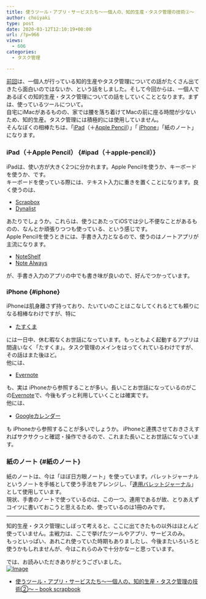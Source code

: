 ```yaml
---
title: 使うツール・アプリ・サービスたち〜一個人の、知的生産・タスク管理の技術②〜
author: choiyaki
type: post
date: 2020-03-12T12:10:19+00:00
url: /?p=966
views:
  - 606
categories:
  - タスク管理

---
```

[前回][1]は、一個人が行っている知的生産やタスク管理についての話がたくさん出てきたら面白いのではないか、という話をしました。そして今回からは、一個人であるぼくの知的生産・タスク管理についての話をしていくこととなります。まずは、使っているツールについて。  
自宅にiMacがあるものの、家では腰を落ち着けてMacの前に座る時間が少ないため、知的生産。タスク管理には積極的には使用していません。  
そんなぼくの相棒たちは、「[iPad][2]（＋[Apple Pencil][3]）」「 [iPhone][4]」「紙のノート」になります。

### iPad（＋Apple Pencil） {#ipad（＋apple-pencil）}

iPadは、使い方が大きく2つに分かれます。Apple Pencilを使うか、キーボードを使うか、です。  
キーボードを使っている際には、テキスト入力に重きを置くことになります。良く使うのは、

  * [Scrapbox][5]
  * [Dynalist][6]

あたりでしょうか。これらは、使うにあたってiOSでは少し不便なことがあるものの、なんとか頑張りつつも使っている、という感じです。  
Apple Pencilを使うときには、手書き入力となるので、使うのはノートアプリが主流になります。

  * [NoteShelf][7]
  * [Note Always][8]

が、手書き入力のアプリの中でも書き味が良いので、好んでつかっています。

### iPhone {#iphone}

iPhoneは肌身離さず持っており、たいていのことはこなしてくれるとても頼りになる相棒なわけですが、特に

  * [たすくま][9]

には一日中、休む暇なくお世話になっています。もっともよく起動するアプリは間違いなく「たすくま」。タスク管理のメインをはってくれているわけですが、その話はまた後ほど。  
他には、

  * [Evernote][10]

も、実は iPhoneから参照することが多い。長いことお世話になっているのがこの[Evernote][10]で、今後もずっと利用していくことは確実です。  
他には、

  * [Googleカレンダー][11]

も iPhoneから参照することが多いでしょうか。 iPhoneと連携させておきさえすればサクサクっと確認・操作できるので、これまた長いことお世話になっています。

### 紙のノート {#紙のノート}

紙のノートは、今は「ほぼ日方眼ノート」を使っています。バレットジャーナルというノートを手帳として使う手法をアレンジし、「[連用バレットジャーナル][12]」として使用しています。  
現状、手書のノートで使っているのは、この一つ。連用であるが故、とりあえずコイツに書いておこうと思えるため、使っているのは1冊のみです。

* * *

知的生産・タスク管理にしぼって考えると、ここに出てきたもの以外はほとんど使っていません。主戦力は、ここで挙げたツールやアプリ、サービスのみ。  
もっといっぱい、あれこれ使っていた時期もありましたし、今後またいろいろと使うかもしれませんが、今はこれらのみで十分かなーと思っています。

では、お読みいただきありがとうございました。  
[![Image][13]][14]

  * [使うツール・アプリ・サービスたち〜一個人の、知的生産・タスク管理の技術②〜 &#8211; book scrapbook][15]

 [1]: https://choiyaki.com/?p=964
 [2]: https://scrapbox.io/choiyaki-hondana/iPad
 [3]: https://scrapbox.io/choiyaki-hondana/Apple_Pencil
 [4]: https://scrapbox.io/choiyaki-hondana/iPhone
 [5]: https://scrapbox.io/choiyaki-hondana/Scrapbox
 [6]: https://scrapbox.io/choiyaki-hondana/Dynalist
 [7]: https://scrapbox.io/choiyaki-hondana/NoteShelf
 [8]: https://scrapbox.io/choiyaki-hondana/Note_Always
 [9]: https://scrapbox.io/choiyaki-hondana/%E3%81%9F%E3%81%99%E3%81%8F%E3%81%BE
 [10]: https://scrapbox.io/choiyaki-hondana/Evernote
 [11]: https://scrapbox.io/choiyaki-hondana/Google%E3%82%AB%E3%83%AC%E3%83%B3%E3%83%80%E3%83%BC
 [12]: https://scrapbox.io/choiyaki-hondana/%E9%80%A3%E7%94%A8%E3%83%90%E3%83%AC%E3%83%83%E3%83%88%E3%82%B8%E3%83%A3%E3%83%BC%E3%83%8A%E3%83%AB
 [13]: https://gyazo.com/231489e10e96228a95e47848a5dbed54/thumb/1000
 [14]: https://gyazo.com/231489e10e96228a95e47848a5dbed54
 [15]: https://scrapbox.io/choiyaki-hondana/%E4%BD%BF%E3%81%86%E3%83%84%E3%83%BC%E3%83%AB%E3%83%BB%E3%82%A2%E3%83%97%E3%83%AA%E3%83%BB%E3%82%B5%E3%83%BC%E3%83%93%E3%82%B9%E3%81%9F%E3%81%A1%E3%80%9C%E4%B8%80%E5%80%8B%E4%BA%BA%E3%81%AE%E3%80%81%E7%9F%A5%E7%9A%84%E7%94%9F%E7%94%A3%E3%83%BB%E3%82%BF%E3%82%B9%E3%82%AF%E7%AE%A1%E7%90%86%E3%81%AE%E6%8A%80%E8%A1%93%E2%91%A1%E3%80%9C